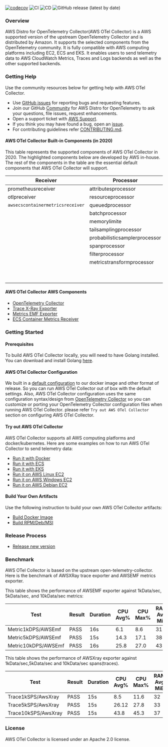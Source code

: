 [![codecov](https://codecov.io/gh/aws-observability/aws-otel-collector/branch/main/graph/badge.svg)](https://codecov.io/gh/aws-observability/aws-otel-collector)
![CI](https://github.com/aws-observability/aws-otel-collector/workflows/CI/badge.svg)
![CD](https://github.com/aws-observability/aws-otel-collector/workflows/CD/badge.svg)
![GitHub release (latest by date)](https://img.shields.io/github/v/release/aws-observability/aws-otel-collector)


### Overview

AWS Distro for OpenTelemetry Collector(AWS OTel Collector) is a AWS supported version of the upstream OpenTelemetry Collector and is distributed by Amazon. It supports the selected components from the OpenTelemetry community. It is fully compatible with AWS computing platforms including EC2, ECS and EKS. It enables users to send telemetry data to AWS CloudWatch Metrics, Traces and Logs backends as well as the other supported backends.

### Getting Help

Use the community resources below for getting help with AWS OTel Collector.
* Use [GitHub issues](https://github.com/aws-observability/aws-otel-collector/issues) for reporting bugs and requesting features.
* Join our GitHub [Community](https://github.com/aws-observability/aws-otel-community) for AWS Distro for OpenTelemetry to ask your questions, file issues, request enhancements.
* Open a support ticket with [AWS Support](http://docs.aws.amazon.com/awssupport/latest/user/getting-started.html).
* If you think you may have found a bug, open an [issue](https://github.com/aws-observability/aws-otel-collector/issues/new).
* For contributing guidelines refer [CONTRIBUTING.md](https://github.com/aws-observability/aws-otel-collector/blob/main/CONTRIBUTING.md).

#### AWS OTel Collector Built-in Components (in 2020)

This table represents the supported components of AWS OTel Collector in 2020. The highlighted components below are developed by AWS in-house. The rest of the components in the table are the essential default components that AWS OTel Collector will support.

| Receiver                        | Processor                     | Exporter           | Extensions             |
|---------------------------------|-------------------------------|--------------------|------------------------|
| prometheusreceiver              | attributesprocessor           | `awsxrayexporter`  | healthcheckextension   |
| otlpreceiver                    | resourceprocessor             | `awsemfexporter`   | pprofextension         |
| `awsecscontainermetricsreceiver`| queuedprocessor               | prometheusexporter | zpagesextension        |
|                                 | batchprocessor                | loggingexporter    |                        |
|                                 | memorylimite                  | otlpexporter       |                        |
|                                 | tailsamplingprocessor         | fileexporter       |                        |
|                                 | probabilisticsamplerprocessor | otlphttpexporter   |                        |
|                                 | spanprocessor                 | datadogexporter    |                        |
|                                 | filterprocessor               | dynatraceexporter  |                        |
|                                 | metricstransformprocessor     | newrelicexporter   |                        |
|                                 |                               | sapmexporter       |                        |
|                                 |                               | signalfxexporter   |                        |

#### AWS OTel Collector AWS Components
* [OpenTelemetry Collector](https://github.com/open-telemetry/opentelemetry-collector/)
* [Trace X-Ray Exporter](https://github.com/open-telemetry/opentelemetry-collector-contrib/tree/master/exporter/awsxrayexporter)
* [Metrics EMF Exporter](https://github.com/open-telemetry/opentelemetry-collector-contrib/tree/master/exporter/awsemfexporter/README.md)
* [ECS Container Metrics Receiver](https://github.com/open-telemetry/opentelemetry-collector-contrib/tree/master/receiver/awsecscontainermetricsreceiver)

### Getting Started
#### Prerequisites
To build AWS OTel Collector locally, you will need to have Golang installed. You can download and install Golang [here](https://golang.org/doc/install).

#### AWS OTel Collector Configuration
We built in a [default configuration](https://github.com/aws-observability/aws-otel-collector/blob/main/config.yaml) to our docker image and other format of release.
So you can run AWS OTel Collector out of box with the default settings.
Also, AWS OTel Collector configuration uses the same configuration syntax/design from [OpenTelemetry Collector](https://github.com/open-telemetry/opentelemetry-collector)
so you can customize or porting your OpenTelemetry Collector configuration files when running AWS OTel Collector. please refer `Try out AWS OTel Collector` section on configuring AWS OTel Collector.

#### Try out AWS OTel Collector
AWS OTel Collector supports all AWS computing platforms and docker/kubernetes. Here are some examples on how to run AWS OTel Collector to send telemetry data:
* [Run it with Docker](https://github.com/aws-observability/aws-otel-collector/blob/main/docs/developers/docker-demo.md)
* [Run it with ECS](https://github.com/aws-observability/aws-otel-collector/blob/main/docs/developers/ecs-demo.md)
* [Run it with EKS](https://github.com/aws-observability/aws-otel-collector/blob/main/docs/developers/eks-demo.md)
* [Run it on AWS Linux EC2](https://github.com/aws-observability/aws-otel-collector/blob/main/docs/developers/linux-rpm-demo.md)
* [Run it on AWS Windows EC2](https://github.com/aws-observability/aws-otel-collector/blob/main/docs/developers/windows-other-demo.md)
* [Run it on AWS Debian EC2](https://github.com/aws-observability/aws-otel-collector/blob/main/docs/developers/debian-deb-demo.md)

#### Build Your Own Artifacts
Use the following instruction to build your own AWS OTel Collector artifacts:
* [Build Docker Image](https://github.com/aws-observability/aws-otel-collector/blob/main/docs/developers/build-docker.md)
* [Build RPM/Deb/MSI](https://github.com/aws-observability/aws-otel-collector/blob/main/docs/developers/build-aoc.md)

### Release Process
* [Release new version](RELEASING.md)

### Benchmark

AWS OTel Collector is based on the upstream open-telemetry-collector. Here is the benchmark of AWSXRay trace exporter and AWSEMF metrics exporter.

This table shows the performance of AWSEMF exporter against 1kData/sec, 5kData/sec, and 10kData/sec metrics:

| Test                | Result | Duration | CPU Avg% | CPU Max% | RAM Avg MiB | RAM Max MiB | Sent Items | Received Items |
|---------------------|--------|----------|----------|----------|-------------|-------------|------------|----------------|
| Metric1kDPS/AWSEmf  |PASS    |     16s  |     6.1  |     8.6  |         31  |         38  |    105000  |        105000  |
| Metric5kDPS/AWSEmf  |PASS    |     15s  |    14.3  |    17.1  |         38  |         42  |    256110  |        256110  |
| Metric10kDPS/AWSEmf |PASS    |     16s  |    25.8  |    27.0  |         43  |         58  |    491100  |        491100  |

This table shows the performance of AWSXray  exporter against 1kData/sec,5kData/sec and 10kData/sec spans(traces).

| Test                | Result | Duration | CPU Avg% | CPU Max% | RAM Avg MiB | RAM Max MiB | Sent Items | Received Items |
|---------------------|--------|----------|----------|----------|-------------|-------------|------------|----------------|
| Trace1kSPS/AwsXray  | PASS   | 15s      |      8.5 |     11.6 |          32 |          36 |      15000 |          15000 |
| Trace5kSPS/AwsXray  | PASS   | 15s      |    26.12 |     27.8 |          33 |          38 |      74400 |          74400 |
| Trace10kSPS/AwsXray | PASS   | 15s      |     43.8 |     45.3 |          37 |          43 |     132500 |         132500 |


### License
AWS OTel Collector is licensed under an Apache 2.0 license.
